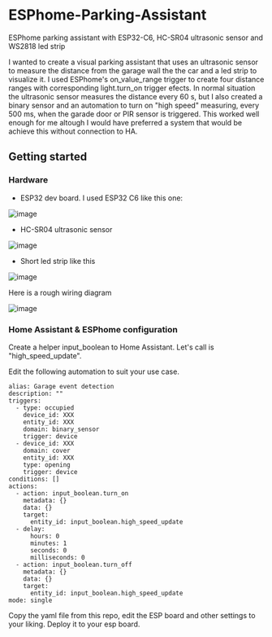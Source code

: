 # ESPhome-Parking-Assistant
ESPhome parking assistant with ESP32-C6, HC-SR04 ultrasonic sensor and WS2818 led strip

I wanted to create a visual parking assistant that uses an ultrasonic sensor to measure the distance from the garage wall the the car and a led strip to visualize it. I used ESPhome's on_value_range trigger to create four distance ranges with corresponding light.turn_on trigger efects. In normal situation the ultrasonic sensor measures the distance every 60 s, but I also created a binary sensor and an automation to turn on "high speed" measuring, every 500 ms, when the garade door or PIR sensor is triggered. This worked well enough for me altough I would have preferred a system that would be achieve this without connection to HA.

## Getting started

### Hardware
- ESP32 dev board. I used ESP32 C6 like this one:

![image](https://github.com/user-attachments/assets/d09724e0-6afb-4344-9a18-318aa8b20f01)

- HC-SR04 ultrasonic sensor

![image](https://github.com/user-attachments/assets/e27d7426-4454-4a4d-8bcf-de937e5ea4f0)

- Short led strip like this

 ![image](https://github.com/user-attachments/assets/228bc865-072b-483d-a0d9-8951ce45a922)

Here is a rough wiring diagram

![image](https://github.com/user-attachments/assets/2617f1b2-430a-4875-bcb3-6e988db12a64)


### Home Assistant & ESPhome configuration

Create a helper input_boolean to Home Assistant. Let's call is "high_speed_update".

Edit the following automation to suit your use case.
```
alias: Garage event detection
description: ""
triggers:
  - type: occupied
    device_id: XXX
    entity_id: XXX
    domain: binary_sensor
    trigger: device
  - device_id: XXX
    domain: cover
    entity_id: XXX
    type: opening
    trigger: device
conditions: []
actions:
  - action: input_boolean.turn_on
    metadata: {}
    data: {}
    target:
      entity_id: input_boolean.high_speed_update
  - delay:
      hours: 0
      minutes: 1
      seconds: 0
      milliseconds: 0
  - action: input_boolean.turn_off
    metadata: {}
    data: {}
    target:
      entity_id: input_boolean.high_speed_update
mode: single
```

Copy the yaml file from this repo, edit the ESP board and other settings to your liking. Deploy it to your esp board.
